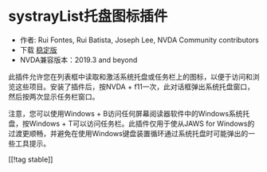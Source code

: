 # systrayList托盘图标插件 #

*   作者: Rui Fontes, Rui Batista, Joseph Lee, NVDA Community contributors
*   下载 [稳定版][1]
*   NVDA兼容版本：2019.3 and beyond

此插件允许您在列表框中读取和激活系统托盘或任务栏上的图标，以便于访问和浏览这些项目。安装了插件后，按NVDA +
f11一次，此对话框弹出系统托盘窗口，然后按两次显示任务栏窗口。

注意，您可以使用Windows + B访问任何屏幕阅读器软件中的Windows系统托盘，按Windows + T可以访问任务栏。此插件仅用于使从JAWS
for Windows的过渡更顺畅，并避免在使用Windows键盘装置循环通过系统托盘时可能弹出的一些工具提示。

[[!tag stable]]

[1]: https://addons.nvda-project.org/files/get.php?file=st
